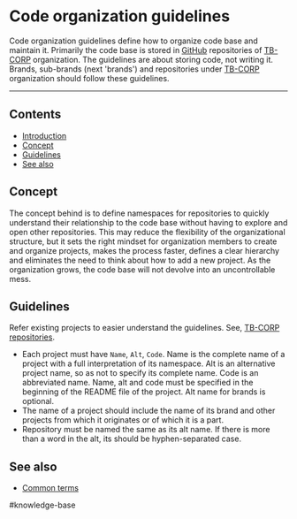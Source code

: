 # Code organization guidelines
Code organization guidelines define how to organize code base and maintain it. Primarily the code base is stored in [GitHub](https://github.com/) repositories of [TB-CORP](https://github.com/TB-CORP) organization. The guidelines are about storing code, not writing it. Brands, sub-brands (next 'brands') and repositories under [TB-CORP](https://github.com/TB-CORP) organization should follow these guidelines.

---

## Contents
- [Introduction](#code-organization-guidelines)
- [Concept](#concept)
- [Guidelines](#guidelines)
- [See also](#see-also)

## Concept
The concept behind is to define namespaces for repositories to quickly understand their relationship to the code base without having to explore and open other repositories. This may reduce the flexibility of the organizational structure, but it sets the right mindset for organization members to create and organize projects, makes the process faster, defines a clear hierarchy and eliminates the need to think about how to add a new project. As the organization grows, the code base will not devolve into an uncontrollable mess.

## Guidelines
Refer existing projects to easier understand the guidelines. See, [TB-CORP repositories](https://github.com/orgs/TB-CORP/repositories).

- Each project must have `Name`, `Alt`, `Code`. Name is the complete name of a project with a full interpretation of its namespace. Alt is an alternative project name, so as not to specify its complete name. Code is an abbreviated name. Name, alt and code must be specified in the beginning of the README file of the project. Alt name for brands is optional.
- The name of a project should include the name of its brand and other projects from which it originates or of which it is a part.
- Repository must be named the same as its alt name. If there is more than a word in the alt, its should be hyphen-separated case.

## See also
- [Common terms](./common-terms.md)

#knowledge-base